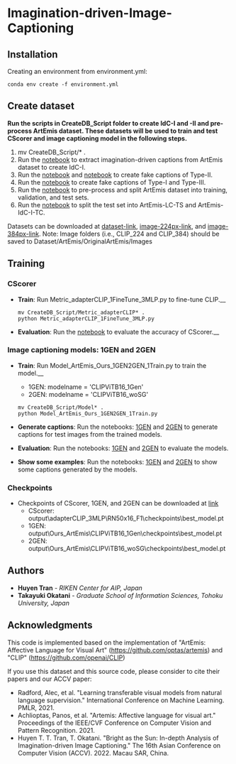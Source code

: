 # Imagination-driven-Image-Captioning

## Installation 
Creating an environment from environment.yml:
```Console
conda env create -f environment.yml
```

## Create dataset 
 __Run the scripts in CreateDB_Script folder to create IdC-I and -II and pre-process ArtEmis dataset. These datasets will be used to train and test CScorer and image captioning model in the following steps.__

   1. mv CreateDB_Script/* .
   2. Run the [notebook](https://github.com/TranHuyen1191/Imagination-driven-Image-Captioning/blob/main/CreateDB_Script/CreateDB_1IdCI.ipynb) to extract imagination-driven captions from ArtEmis dataset to create IdC-I.
   3. Run the [notebook](https://github.com/TranHuyen1191/Imagination-driven-Image-Captioning/blob/main/CreateDB_Script/CreateDB_2IdCII_TypeII.ipynb) and [notebook](https://github.com/TranHuyen1191/Imagination-driven-Image-Captioning/blob/main/CreateDB_Script/CreateDB_2IdCII_TypeII_AddText.ipynb) to create fake captions of Type-II. 
   4. Run the [notebook](https://github.com/TranHuyen1191/Imagination-driven-Image-Captioning/blob/main/CreateDB_Script/CreateDB_3IdCII_3type.ipynb) to create fake captions of Type-I and Type-III.
   5. Run the [notebook](https://github.com/TranHuyen1191/Imagination-driven-Image-Captioning/blob/main/CreateDB_Script/CreateDB_4ArtEmisFromIdC.ipynb) to pre-process and split ArtEmis dataset into training, validation, and test sets. 
   6. Run the [notebook](https://github.com/TranHuyen1191/Imagination-driven-Image-Captioning/blob/main/CreateDB_Script/CreateDB_5ArtEmis_CreateGT_LCIdC.ipynb) to split the test set into ArtEmis-LC-TS and ArtEmis-IdC-I-TC. 

Datasets can be downloaded at [dataset-link](https://drive.google.com/file/d/1ntsERIJ0gri6om84-cCrpgHe0o9M7SU_/view?usp=sharing), [image-224px-link](), and [image-384px-link]().
Note: Image folders (i.e., CLIP_224 and CLIP_384) should be saved to Dataset/ArtEmis/OriginalArtEmis/Images

## Training 
### CScorer
  * __Train__: Run Metric_adapterCLIP_1FineTune_3MLP.py to fine-tune CLIP.__
     ```Console
    mv CreateDB_Script/Metric_adapterCLIP* .
    python Metric_adapterCLIP_1FineTune_3MLP.py
    ```
  * __Evaluation__: Run the [notebook](https://github.com/TranHuyen1191/Imagination-driven-Image-Captioning/blob/main/ModelEvaluation_Script/Metric_adapterCLIP_2Eval_3MLP.ipynb) to evaluate the accuracy of CScorer.__

### Image captioning models: 1GEN and 2GEN
  * __Train__: Run Model_ArtEmis_Ours_1GEN2GEN_1Train.py to train the model.__
    - 1GEN: modelname = 'CLIPViTB16_1Gen' 
    - 2GEN: modelname = 'CLIPViTB16_woSG' 
     ```Console
    mv CreateDB_Script/Model* .
    python Model_ArtEmis_Ours_1GEN2GEN_1Train.py
    ```
  * __Generate captions__: Run the notebooks: [1GEN](https://github.com/TranHuyen1191/Imagination-driven-Image-Captioning/blob/main/ModelEvaluation_Script/Model_ArtEmis_Ours_1GEN_2GenCapt.ipynb) and [2GEN](https://github.com/TranHuyen1191/Imagination-driven-Image-Captioning/blob/main/ModelEvaluation_Script/Model_ArtEmis_Ours_2GEN_2GenCapt.ipynb) to generate captions for test images from the trained models.

  * __Evaluation__: Run the notebooks: [1GEN](https://github.com/TranHuyen1191/Imagination-driven-Image-Captioning/blob/main/ModelEvaluation_Script/Model_ArtEmis_Ours_CLIPViTB161Gen_3Eval.ipynb) and [2GEN](https://github.com/TranHuyen1191/Imagination-driven-Image-Captioning/blob/main/ModelEvaluation_Script/Model_ArtEmis_Ours_CLIPViTB162Gen_3Eval.ipynb) to evaluate the models.
  
  * __Show some examples__: Run the notebooks: [1GEN](https://github.com/TranHuyen1191/Imagination-driven-Image-Captioning/blob/main/ModelEvaluation_Script/Model_ArtEmis_Ours_CLIPViTB161Gen_Example.ipynb) and [2GEN](https://github.com/TranHuyen1191/Imagination-driven-Image-Captioning/blob/main/ModelEvaluation_Script/Model_ArtEmis_Ours_CLIPViTB162Gen_Example.ipynb) to show some captions generated by the models.
  
### Checkpoints
* Checkpoints of CScorer, 1GEN, and 2GEN can be downloaded at [link](https://drive.google.com/file/d/1RnTwCt6JDt9zHAgVRgXPCy4odnZS_gjt/view?usp=sharing)
    - CScorer: output\adapterCLIP_3MLP\RN50x16_F1\checkpoints\best_model.pt
    - 1GEN: output\Ours_ArtEmis\CLIPViTB16_1Gen\checkpoints\best_model.pt
    - 2GEN: output\Ours_ArtEmis\CLIPViTB16_woSG\checkpoints\best_model.pt

## Authors

* **Huyen Tran** - *RIKEN Center for AIP, Japan*
* **Takayuki Okatani** - *Graduate School of Information Sciences, Tohoku University, Japan*

## Acknowledgments
This code is implemented based on the implementation of "ArtEmis: Affective Language for Visual Art" (https://github.com/optas/artemis) and "CLIP" (https://github.com/openai/CLIP)

If you use this dataset and this source code, please consider to cite their papers and our ACCV paper: 

* Radford, Alec, et al. "Learning transferable visual models from natural language supervision." International Conference on Machine Learning. PMLR, 2021.
* Achlioptas, Panos, et al. "Artemis: Affective language for visual art." Proceedings of the IEEE/CVF Conference on Computer Vision and Pattern Recognition. 2021.
* Huyen T. T. Tran, T. Okatani. "Bright as the Sun: In-depth Analysis of Imagination-driven Image Captioning." The 16th Asian Conference on Computer Vision (ACCV). 2022. Macau SAR, China.


 
